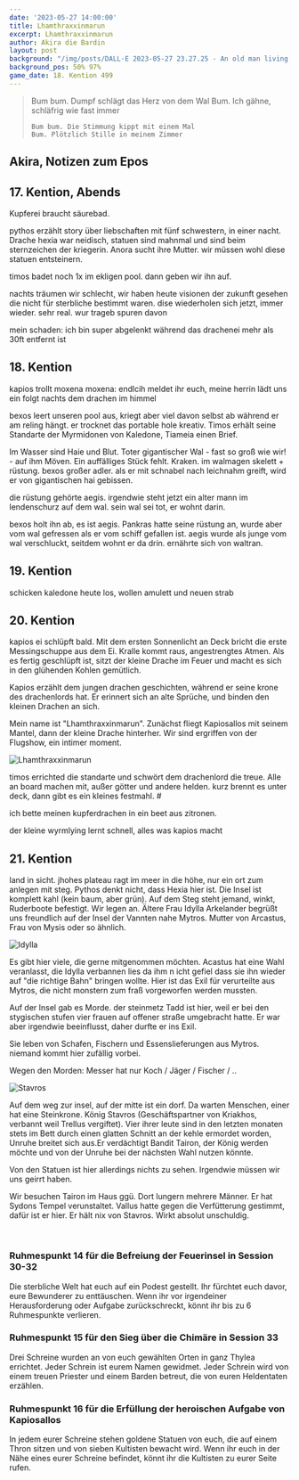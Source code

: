 ```yaml
---
date: '2023-05-27 14:00:00'
title: Lhamthraxxinmarun
excerpt: Lhamthraxxinmarun
author: Akira die Bardin
layout: post
background: "/img/posts/DALL·E 2023-05-27 23.27.25 - An old man living inside a gian whale, digital art.png"
background_pos: 50% 97%
game_date: 18. Kention 499
---
```


<div class="rhyme">
  <blockquote>
    Bum bum. Dumpf schlägt das Herz von dem Wal
    Bum. Ich gähne, schläfrig wie fast immer

    Bum bum. Die Stimmung kippt mit einem Mal
    Bum. Plötzlich Stille in meinem Zimmer
  </blockquote>
</div>

## Akira, Notizen zum Epos

## 17. Kention, Abends

Kupferei braucht säurebad.

<dall-emage style='--image-url: url("/img/posts/DALL·E 2023-05-27 23.24.12 - A copper colored dragon egg within a fresh lemon, digital art-pixian.png");'></dall-emage>

pythos erzählt story über liebschaften mit fünf schwestern, in einer nacht. Drache hexia war neidisch, statuen sind mahnmal und sind beim sternzeichen der kriegerin.
Anora sucht ihre Mutter. wir müssen wohl diese statuen entsteinern.

timos badet noch 1x im ekligen pool. dann geben wir ihn auf.

nachts träumen wir schlecht, wir haben heute visionen der zukunft gesehen die nicht für sterbliche bestimmt waren. dise wiederholen sich jetzt, immer wieder. sehr real. wur trageb spuren davon

mein schaden: ich bin super abgelenkt während das drachenei mehr als 30ft entfernt ist

## 18. Kention

kapios trollt moxena
moxena: endlcih meldet ihr euch, meine herrin lädt uns ein
  folgt nachts dem drachen im himmel


bexos leert unseren pool aus, kriegt aber viel davon selbst ab während er am reling hängt. er trocknet das portable hole kreativ.
Timos erhält seine Standarte der Myrmidonen von Kaledone, Tiameia einen Brief.

<dall-emage style='--image-url: url("/img/posts/DALL·E 2023-05-27 23.22.53 - An old man living inside a gian whale, digital art.png");'></dall-emage>

Im Wasser sind Haie und Blut. Toter gigantischer Wal - fast so groß wie wir! - auf ihm Möven. Ein auffälliges Stück fehlt. Kraken. im walmagen skelett + rüstung. bexos großer adler. als er mit schnabel nach leichnahm greift, wird er von gigantischen hai gebissen.


die rüstung gehörte aegis. irgendwie steht jetzt ein alter mann im lendenschurz auf dem wal. sein wal sei tot, er wohnt darin.

bexos holt ihn ab, es ist aegis. Pankras hatte seine rüstung an, wurde aber vom wal gefressen als er vom schiff gefallen ist.
aegis wurde als junge vom wal verschluckt, seitdem wohnt er da drin. ernährte sich von waltran. 


## 19. Kention

schicken kaledone heute los, wollen amulett und neuen strab

## 20. Kention
kapios ei schlüpft bald. Mit dem ersten Sonnenlicht an Deck bricht die erste Messingschuppe aus dem Ei. Kralle kommt raus, angestrengtes Atmen. Als es fertig geschlüpft ist, sitzt der kleine Drache im Feuer und macht es sich in den glühenden Kohlen gemütlich.

<dall-emage style='--image-url: url("/img/posts/DALL·E 2023-05-27 23.19.57 - A little copper dragon freshly hatched from a copper dragon egg sitting in the remains of the egg which are burning with coals, digital art.png");'></dall-emage>

Kapios erzählt dem jungen drachen geschichten, während er seine krone des drachenlords hat. Er erinnert sich an alte Sprüche, und binden den kleinen Drachen an sich.

Mein name ist "Lhamthraxxinmarun". Zunächst fliegt Kapiosallos mit seinem Mantel, dann der kleine Drache hinterher. Wir sind ergriffen von der Flugshow, ein intimer moment.

![Lhamthraxxinmarun](/img/posts/kapiosallos-drache-freigestellt.png)

timos errichted die standarte und schwört dem drachenlord die treue. Alle an board machen mit, außer götter und andere helden.
kurz brennt es unter deck, dann gibt es ein kleines festmahl. #

ich bette meinen kupferdrachen in ein beet aus zitronen.

der kleine wyrmlying lernt schnell, alles was kapios macht


## 21. Kention

land in sicht. jhohes plateau ragt im meer in die höhe, nur ein ort zum anlegen mit steg. Pythos denkt nicht, dass Hexia hier ist. Die Insel ist komplett kahl (kein baum, aber grün). Auf dem Steg steht jemand, winkt, Ruderboote befestigt. Wir legen an. Ältere Frau Idylla Arkelander begrüßt uns freundlich auf der Insel der Vannten nahe Mytros. Mutter von Arcastus, Frau von Mysis oder so ähnlich.

![Idylla](/img/posts/Idylla.png)

Es gibt hier viele, die gerne mitgenommen möchten. Acastus hat eine Wahl veranlasst, die Idylla verbannen lies da ihm n icht gefiel dass sie ihn wieder auf "die richtige Bahn" bringen wollte. Hier ist das Exil für verurteilte aus Mytros, die nicht monstern zum fraß vorgeworfen werden mussten.

Auf der Insel gab es Morde. der steinmetz Tadd ist hier, weil er bei den stygischen stufen vier frauen auf offener straße umgebracht hatte.  Er war aber irgendwie beeinflusst, daher durfte er ins Exil.

Sie leben von Schafen, Fischern und Essenslieferungen aus Mytros. niemand kommt hier zufällig vorbei. 

Wegen den Morden: Messer hat nur Koch / Jäger / Fischer / ..
<!-- <img src="/img/posts/Idylla.png" style="width: 32%; display: inline; min-width: unset !important;">
<img src="/img/posts/Stavros.png" style="width: 47.5%; display: inline; min-width: unset !important;"> -->

![Stavros](/img/posts/Stavros.png)

Auf dem weg zur insel, auf der mitte ist ein dorf. Da warten Menschen, einer hat eine Steinkrone. König Stavros (Geschäftspartner von Kriakhos, verbannt weil Trellus vergiftet). Vier ihrer leute sind in den letzten monaten stets im Bett durch einen glatten Schnitt an der kehle ermordet worden, Unruhe breitet sich aus.Er verdächtigt Bandit Tairon, der König werden möchte und von der Unruhe bei der nächsten Wahl nutzen könnte.

Von den Statuen ist hier allerdings nichts zu sehen. Irgendwie müssen wir uns geirrt haben.

Wir besuchen Tairon im Haus ggü. Dort lungern mehrere Männer. Er hat Sydons Tempel verunstaltet. Vallus hatte gegen die Verfütterung gestimmt, dafür ist er hier. Er hält nix von Stavros. Wirkt absolut unschuldig.

<br>

<!-- https://www.dropbox.com/home/OotD%20-%20Player%20Documents?preview=Players_Guide_to_Odyssey_v1.pdf Seite 21/22 + https://www.deepl.com + GPT "Bring alle meine eingaben von der zweiten Person singular in die zweite Person plural" + Feinschliff -->
<div class="infobox">
  <h3>Ruhmespunkt 14 für die Befreiung der Feuerinsel in Session 30-32</h3>
  <p class="reward">Die sterbliche Welt hat euch auf ein Podest gestellt. Ihr fürchtet euch davor, eure Bewunderer zu enttäuschen. Wenn ihr vor irgendeiner Herausforderung oder Aufgabe zurückschreckt, könnt ihr bis zu 6 Ruhmespunkte verlieren.</p>
</div>

<div class="infobox">
  <h3>Ruhmespunkt 15 für den Sieg über die Chimäre in Session 33</h3>
  <p class="reward">Drei Schreine wurden an von euch gewählten Orten in ganz Thylea errichtet. Jeder Schrein ist eurem Namen gewidmet. Jeder Schrein wird von einem treuen Priester und einem Barden betreut, die von euren Heldentaten erzählen.</p>
</div>

<div class="infobox">
  <h3>Ruhmespunkt 16 für die Erfüllung der heroischen Aufgabe von Kapiosallos</h3>
  <p class="reward">In jedem eurer Schreine stehen goldene Statuen von euch, die auf einem Thron sitzen und von sieben Kultisten bewacht wird. Wenn ihr euch in der Nähe eines eurer Schreine befindet, könnt ihr die Kultisten zu eurer Seite rufen.</p>
</div>
